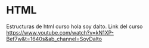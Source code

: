 # HTML
Estructuras de html curso hola soy dalto.
Link del curso https://www.youtube.com/watch?v=kN1XP-Bef7w&t=1640s&ab_channel=SoyDalto
